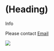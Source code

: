 # (Heading)

Info

Please contact [Email](marco.chunwing@gmail.com)



![](https://en.wikipedia.org/wiki/Vancouver#/media/File:Concord_Pacific_Master_Plan_Area.jpg)
